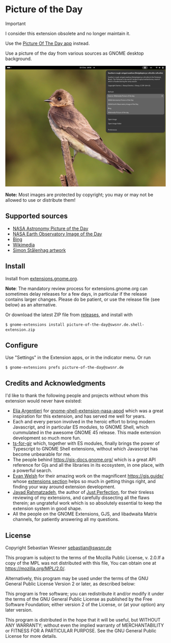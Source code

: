 # Picture of the Day

> [!IMPORTANT]
> I consider this extension obsolete and no longer maintain it.
>
> Use the [Picture Of The Day app](https://flathub.org/apps/de.swsnr.pictureoftheday) instead.

Use a picture of the day from various sources as GNOME desktop background.

![](./screenshot.png)

**Note:** Most images are protected by copyright; you may or may not be allowed to use or distribute them!

## Supported sources

- [NASA Astronomy Picture of the Day](https://apod.nasa.gov/apod/astropix.html)
- [NASA Earth Observatory Image of the Day](https://earthobservatory.nasa.gov/topic/image-of-the-day)
- [Bing](https://www.bing.com)
- [Wikimedia](https://commons.wikimedia.org/wiki/Main_Page)
- [Simon Stålenhag artwork](https://simonstalenhag.se/)

## Install

Install from [extensions.gnome.org](https://extensions.gnome.org/extension/6469/picture-of-the-day/).

**Note**: The mandatory review process for extensions.gnome.org can sometimes delay releases for a few days, in particular if the release contains larger changes.
Please do be patient, or use the release file (see below) as an alternative.

Or download the latest ZIP file from [releases](https://github.com/swsnr/gnome-shell-extension-picture-of-the-day/releases),
and install with

```console
$ gnome-extensions install picture-of-the-day@swsnr.de.shell-extension.zip
```

## Configure

Use "Settings" in the Extension apps, or in the indicator menu. Or run

```console
$ gnome-extensions prefs picture-of-the-day@swsnr.de
```

## Credits and Acknowledgments

I'd like to thank the following people and projects without whom this extension would never have existed:

* [Elia Argentieri](https://github.com/Elinvention) for [gnome-shell-extension-nasa-apod](https://github.com/Elinvention/gnome-shell-extension-nasa-apod)
which was a great inspiration for this extension, and has served me well for years.
* Each and every person involved in the heroic effort to bring modern Javascript, and in particular ES modules, to GNOME Shell, which cummulated in the awesome GNOME 45 release.
This made extension development so much more fun.
* [ts-for-gir](https://github.com/gjsify/ts-for-gir) which, together with ES modules, finally brings the power of Typescript to GNOME Shell extensions, without which Javascript has become unbearable for me.
* The people behind <https://gjs-docs.gnome.org/> which is a great API reference for Gjs and all the libraries in its ecosystem, in one place, with a powerful search.
* [Evan Welsh](https://gitlab.gnome.org/ewlsh/) for their amazing work on the magnificent <https://gjs.guide/> whose [extensions section](https://gjs.guide/extensions/) helps so much in getting things right, and finding your way around extension development.
* [Javad Rahmatzadeh](https://gitlab.gnome.org/jrahmatzadeh), the author of [Just Perfection](https://gitlab.gnome.org/jrahmatzadeh/just-perfection), for their tireless reviewing of my extensions, and carefully dissecting all the flaws therein;  an ungrateful work which is so absolutely essential to keep the extension system in good shape.
* All the people on the GNOME Extensions, GJS, and libadwaita Matrix channels, for patiently answering all my questions.

## License

Copyright Sebastian Wiesner <sebastian@swsnr.de>

This program is subject to the terms of the Mozilla Public
License, v. 2.0.If a copy of the MPL was not distributed with this
file, You can obtain one at https://mozilla.org/MPL/2.0/.

Alternatively, this program may be used under the terms
of the GNU General Public License Version 2 or later, as described below:

This program is free software; you can redistribute it and/or modify
it under the terms of the GNU General Public License as published by
the Free Software Foundation; either version 2 of the License, or
(at your option) any later version.

This program is distributed in the hope that it will be useful,
but WITHOUT ANY WARRANTY; without even the implied warranty of
MERCHANTABILITY or FITNESS FOR A PARTICULAR PURPOSE.  See the
GNU General Public License for more details.
